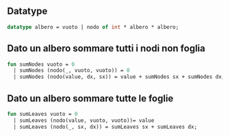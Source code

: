 ## Datatype
```SML
datatype albero = vuoto | nodo of int * albero * albero;
```
## Dato un albero sommare tutti i nodi non foglia
```SML
fun sumNodes vuoto = 0
  | sumNodes (nodo(_, vuoto, vuoto)) = 0
  | sumNodes (nodo(value, dx, sx)) = value + sumNodes sx + sumNodes dx;
```
## Dato un albero sommare tutte le foglie
```SML
fun sumLeaves vuoto = 0
  | sumLeaves (nodo(value, vuoto, vuoto))= value
  | sumLeaves (nodo(_, sx, dx)) = sumLeaves sx + sumLeaves dx;
```

